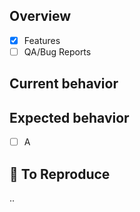 ## Overview 

- [x] Features
- [ ] QA/Bug Reports

## Current behavior


## Expected behavior

- [ ] A

## 📝 To Reproduce

..